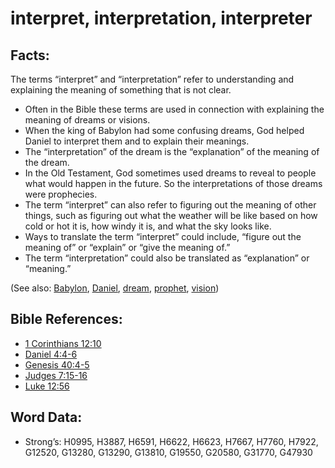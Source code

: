 # interpret, interpretation, interpreter

## Facts:

The terms “interpret” and “interpretation” refer to understanding and explaining the meaning of something that is not clear.

* Often in the Bible these terms are used in connection with explaining the meaning of dreams or visions.
* When the king of Babylon had some confusing dreams, God helped Daniel to interpret them and to explain their meanings.
* The “interpretation” of the dream is the “explanation” of the meaning of the dream.
* In the Old Testament, God sometimes used dreams to reveal to people what would happen in the future. So the interpretations of those dreams were prophecies.
* The term “interpret” can also refer to figuring out the meaning of other things, such as figuring out what the weather will be like based on how cold or hot it is, how windy it is, and what the sky looks like.
* Ways to translate the term “interpret” could include, “figure out the meaning of” or “explain” or “give the meaning of.”
* The term “interpretation” could also be translated as “explanation” or “meaning.”

(See also: [Babylon](../names/babylon.md), [Daniel](../names/daniel.md), [dream](../other/dream.md), [prophet](../kt/prophet.md), [vision](../other/vision.md))

## Bible References:

* [1 Corinthians 12:10](rc://en/tn/help/1co/12/10)
* [Daniel 4:4-6](rc://en/tn/help/dan/04/04)
* [Genesis 40:4-5](rc://en/tn/help/gen/40/04)
* [Judges 7:15-16](rc://en/tn/help/jdg/07/15)
* [Luke 12:56](rc://en/tn/help/luk/12/56)

## Word Data:

* Strong’s: H0995, H3887, H6591, H6622, H6623, H7667, H7760, H7922, G12520, G13280, G13290, G13810, G19550, G20580, G31770, G47930
